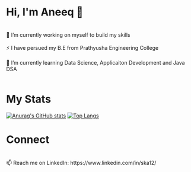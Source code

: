 # Hi, I'm Aneeq 👋 
<br>
 🔭 I’m currently working on myself to build my skills<br><br>
 ⚡ I have persued my B.E from Prathyusha Engineering College <br><br>
 🌱 I’m currently learning Data Science, Applicaiton Development and Java DSA<br><br>

 # My Stats
 [![Anurag's GitHub stats](https://github-readme-stats.vercel.app/api?username=12Aneeq&show_icons=true&theme=radical)](https://github.com/12Aneeq/github-readme-stats&show_icons=true&theme=radical)
[![Top Langs](https://github-readme-stats.vercel.app/api/top-langs/?username=12Aneeq&hide_progress=true&theme=radical)](https://github.com/12Aneeq/github-readme-stats&hide_progress=true&theme=radical)
# Connect 
<br>
 📫 Reach me on LinkedIn: https://www.linkedin.com/in/ska12/ <br><br>
